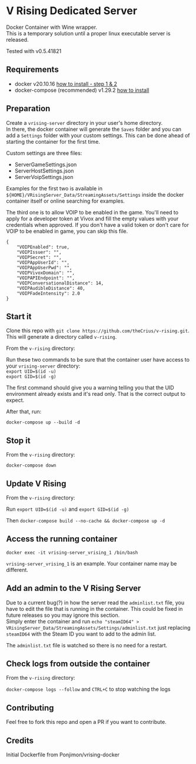 # V Rising Dedicated Server

Docker Container with Wine wrapper.  
This is a temporary solution until a proper linux executable server is released.

Tested with v0.5.41821

## Requirements

- docker v20.10.16 [how to install - step 1 & 2](https://www.digitalocean.com/community/tutorials/how-to-install-and-use-docker-on-ubuntu-20-04)
- docker-compose (recommended) v1.29.2 [how to install](https://www.digitalocean.com/community/tutorials/how-to-install-and-use-docker-compose-on-ubuntu-20-04)

## Preparation

Create a `vrising-server` directory in your user's home directory.  
In there, the docker container will generate the `Saves` folder and you can add a `Settings` folder with your custom settings. This can be done ahead of starting the container for the first time.

Custom settings are three files:

- ServerGameSettings.json
- ServerHostSettings.json
- ServerVoipSettings.json

Examples for the first two is available in `${HOME}/VRisingServer_Data/StreamingAssets/Settings` inside the docker container itself or online searching for examples.

The third one is to allow VOIP to be enabled in the game. You'll need to apply for a developer token at Vivox and fill the empty values with your credentials when approved. If you don't have a valid token or don't care for VOIP to be enabled in game, you can skip this file.

```
{
    "VOIPEnabled": true,
    "VOIPIssuer": "",
    "VOIPSecret": "",
    "VOIPAppUserId": "",
    "VOIPAppUserPwd": "",
    "VOIPVivoxDomain": "",
    "VOIPAPIEndpoint": "",
    "VOIPConversationalDistance": 14,
    "VOIPAudibleDistance": 40,
    "VOIPFadeIntensity": 2.0
}
```

## Start it

Clone this repo with `git clone https://github.com/theCrius/v-rising.git`.  
This will generate a directory called `v-rising`.

From the `v-rising` directory:

Run these two commands to be sure that the container user have access to your `vrising-server` directory:  
`export UID=$(id -u)`  
`export GID=$(id -g)`

The first command should give you a warning telling you that the UID environment already exists and it's read only. That is the correct output to expect.

After that, run:

`docker-compose up --build -d`

## Stop it

From the `v-rising` directory:

`docker-compose down`

## Update V Rising

From the `v-rising` directory:

Run `export UID=$(id -u)` and `export GID=$(id -g)`

Then `docker-compose build --no-cache && docker-compose up -d`

## Access the running container

`docker exec -it vrising-server_vrising_1 /bin/bash`  

`vrising-server_vrising_1` is an example. Your container name may be different.

## Add an admin to the V Rising Server

Due to a current bug(?) in how the server read the `adminlist.txt` file, you have to edit the file that is running in the container. This could be fixed in future releases so you may ignore this section.  
Simply enter the container and run `echo "steamID64" > VRisingServer_Data/StreamingAssets/Settings/adminlist.txt` just replacing `steamID64` with the Steam ID you want to add to the admin list.

The `adminlist.txt` file is watched so there is no need for a restart.

## Check logs from outside the container

From the `v-rising` directory:

`docker-compose logs --follow` and `CTRL+C` to stop watching the logs

## Contributing

Feel free to fork this repo and open a PR if you want to contribute.

## Credits

Initial Dockerfile from Ponjimon/vrising-docker
